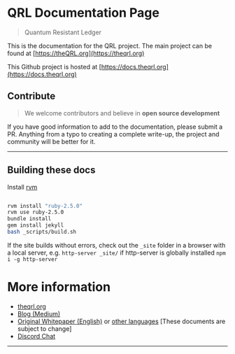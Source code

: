 # QRL Documentation Page

> Quantum Resistant Ledger


This is the documentation for the QRL project. The main project can be found at [https://theQRL.org](https://theqrl.org)

This Github project is hosted at [https://docs.theqrl.org](https://docs.theqrl.org)

## Contribute

> We welcome contributors and believe in **open source development**

If you have good information to add to the documentation, please submit a PR.
Anything from a typo to creating a complete write-up, the project and community will be better for it.

- - -

## Building these docs

Install [rvm](https://rvm.io)

```bash

rvm install "ruby-2.5.0"
rvm use ruby-2.5.0
bundle install
gem install jekyll
bash _scripts/build.sh
```

If the site builds without errors, check out the ```_site``` folder in a browser with a local server, e.g. ```http-server _site/``` if http-server is globally installed ```npm i -g http-server```

# More information

 * [theqrl.org](https://theqrl.org)
 * [Blog (Medium)](https://medium.com/the-quantum-resistant-ledger)
 * [Original Whitepaper (English)](https://github.com/theQRL/Whitepaper/blob/master/QRL_whitepaper.pdf) or [other languages](https://github.com/theQRL/Whitepaper/blob/master) [These documents are subject to change]
 * [Discord Chat](https://discord.gg/RcR9WzX)
 
* * *
